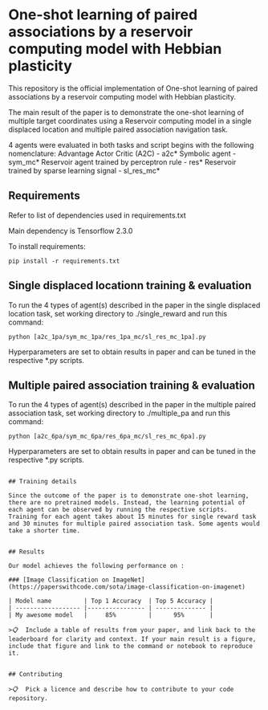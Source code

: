 # One-shot learning of paired associations by a reservoir computing model with Hebbian plasticity

This repository is the official implementation of One-shot learning of paired associations by a reservoir computing model with Hebbian plasticity. 

The main result of the paper is to demonstrate the one-shot learning of multiple target coordinates using a Reservoir computing model in a single displaced location and multiple paired association navigation task.

4 agents were evaluated in both tasks and script begins with the following nomenclature:
Advantage Actor Critic (A2C)                 - a2c*
Symbolic agent                               - sym_mc*
Reservoir agent trained by perceptron rule   - res*
Reservoir trained by sparse learning signal  - sl_res_mc*


## Requirements

Refer to list of dependencies used in requirements.txt

Main dependency is Tensorflow 2.3.0

To install requirements:

```setup
pip install -r requirements.txt
```


## Single displaced locationn training & evaluation

To run the 4 types of agent(s) described in the paper in the single displaced location task, set working directory to ./single_reward and run this command:

```train
python [a2c_1pa/sym_mc_1pa/res_1pa_mc/sl_res_mc_1pa].py
```

Hyperparameters are set to obtain results in paper and can be tuned in the respective *.py scripts.


## Multiple paired association training & evaluation

To run the 4 types of agent(s) described in the paper in the multiple paired association task, set working directory to ./multiple_pa and run this command:

```train
python [a2c_6pa/sym_mc_6pa/res_6pa_mc/sl_res_mc_6pa].py
```

Hyperparameters are set to obtain results in paper and can be tuned in the respective *.py scripts.
```

## Training details

Since the outcome of the paper is to demonstrate one-shot learning, there are no pretrained models. Instead, the learning potential of each agent can be observed by running the respective scripts.
Training for each agent takes about 15 minutes for single reward task and 30 minutes for multiple paired association task. Some agents would take a shorter time. 


## Results

Our model achieves the following performance on :

### [Image Classification on ImageNet](https://paperswithcode.com/sota/image-classification-on-imagenet)

| Model name         | Top 1 Accuracy  | Top 5 Accuracy |
| ------------------ |---------------- | -------------- |
| My awesome model   |     85%         |      95%       |

>📋  Include a table of results from your paper, and link back to the leaderboard for clarity and context. If your main result is a figure, include that figure and link to the command or notebook to reproduce it. 


## Contributing

>📋  Pick a licence and describe how to contribute to your code repository. 
